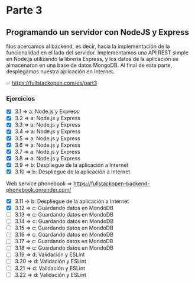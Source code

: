 # Parte 3

## Programando un servidor con NodeJS y Express

Nos acercamos al backend, es decir, hacia la implementación de la funcionalidad en el lado del servidor. Implementamos una API REST simple en Node.js utilizando la librería Express, y los datos de la aplicación se almacenaron en una base de datos MongoDB. Al final de esta parte, desplegamos nuestra aplicación en Internet.

✅ https://fullstackopen.com/es/part3

### Ejercicios

- [x] 3.1 => a: Node.js y Express
- [x] 3.2 => a: Node.js y Express
- [x] 3.3 => a: Node.js y Express
- [x] 3.4 => a: Node.js y Express
- [x] 3.5 => a: Node.js y Express
- [x] 3.6 => a: Node.js y Express
- [x] 3.7 => a: Node.js y Express
- [x] 3.8 => a: Node.js y Express
- [x] 3.9 => b: Despliegue de la aplicación a Internet
- [x] 3.10 => b: Despliegue de la aplicación a Internet

Web service phonebook => https://fullstackopen-backend-phonebook.onrender.com/

- [x] 3.11 => b: Despliegue de la aplicación a Internet
- [x] 3.12 => c: Guardando datos en MondoDB
- [ ] 3.13 => c: Guardando datos en MondoDB
- [ ] 3.14 => c: Guardando datos en MondoDB
- [ ] 3.15 => c: Guardando datos en MondoDB
- [ ] 3.16 => c: Guardando datos en MondoDB
- [ ] 3.17 => c: Guardando datos en MondoDB
- [ ] 3.18 => c: Guardando datos en MondoDB
- [ ] 3.19 => d: Validación y ESLint
- [ ] 3.20 => d: Validación y ESLint
- [ ] 3.21 => d: Validación y ESLint
- [ ] 3.22 => d: Validación y ESLint
